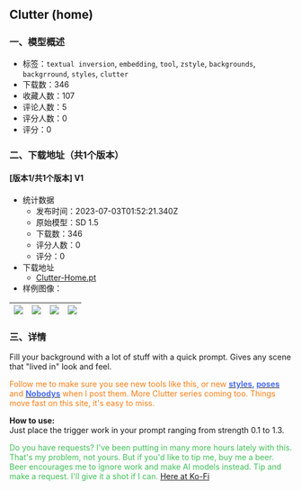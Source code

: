 ## Clutter (home)
### 一、模型概述

- 标签：`textual inversion`, `embedding`, `tool`, `zstyle`, `backgrounds`, `backgrround`, `styles`, `clutter`
- 下载数：346
- 收藏人数：107
- 评论人数：5
- 评分人数：0
- 评分：0

### 二、下载地址（共1个版本）

#### [版本1/共1个版本] V1

- 统计数据
  - 发布时间：2023-07-03T01:52:21.340Z
  - 原始模型：SD 1.5
  - 下载数：346
  - 评分人数：0
  - 评分：0
- 下载地址
  - [Clutter-Home.pt](https://civitai.com/api/download/models/109133)
- 样例图像：

| <img src="https://image.civitai.com/xG1nkqKTMzGDvpLrqFT7WA/d9c2318b-8c27-4c8e-a984-0b20704f5200/width=450/1383573.jpeg" /> | <img src="https://image.civitai.com/xG1nkqKTMzGDvpLrqFT7WA/2df2b2a6-adc6-4484-b14c-a6052db62226/width=450/1383574.jpeg" /> | <img src="https://image.civitai.com/xG1nkqKTMzGDvpLrqFT7WA/1dccd97b-6e64-47e1-aada-ea1cf6337951/width=450/1383575.jpeg" /> | <img src="https://image.civitai.com/xG1nkqKTMzGDvpLrqFT7WA/0dc25e8f-3a47-46b7-a734-80c7296929db/width=450/1383571.jpeg" /> |
| ---- | ---- | ---- | ---- |


### 三、详情
<p>Fill your background with a lot of stuff with a quick prompt. Gives any scene that "lived in" look and feel.</p><p><span style="color:rgb(253, 126, 20)">Follow me to make sure you see new tools like this, or new </span><a target="_blank" rel="ugc" href="https://civitai.com/tag/zstyle"><strong><span style="color:rgb(76, 110, 245)">styles</span></strong></a><strong><span style="color:rgb(76, 110, 245)">, </span></strong><a target="_blank" rel="ugc" href="https://civitai.com/tag/zpose"><strong><span style="color:rgb(76, 110, 245)">poses</span></strong></a><span style="color:rgb(76, 110, 245)"> </span><span style="color:rgb(253, 126, 20)">and</span><span style="color:rgb(76, 110, 245)"> </span><a target="_blank" rel="ugc" href="https://civitai.com/tag/znobody"><strong><span style="color:rgb(76, 110, 245)">Nobodys</span></strong></a><span style="color:rgb(253, 126, 20)"> when I post them. More Clutter series coming too. Things move fast on this site, it's easy to miss.</span></p><p><strong>How to use:</strong><br />Just place the trigger work in your prompt ranging from strength 0.1 to 1.3.</p><p><span style="color:rgb(64, 192, 87)">Do you have requests? I've been putting in many more hours lately with this. That's my problem, not yours. But if you'd like to tip me, buy me a beer. Beer encourages me to ignore work and make AI models instead. Tip and make a request. I'll give it a shot if I can.</span> <a target="_blank" rel="ugc" href="https://ko-fi.com/zovya">Here at Ko-Fi</a></p>